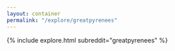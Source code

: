 ```yaml
---
layout: container
permalink: "/explore/greatpyrenees"
---
```


<link rel="stylesheet" type="text/css" href="/static/css/explore.css">
{% include explore.html subreddit="greatpyrenees" %}
